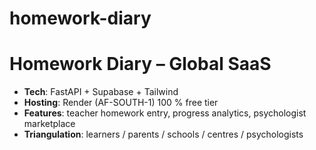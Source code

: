 # homework-diary
# Homework Diary – Global SaaS
- **Tech**: FastAPI + Supabase + Tailwind  
- **Hosting**: Render (AF-SOUTH-1) 100 % free tier  
- **Features**: teacher homework entry, progress analytics, psychologist marketplace  
- **Triangulation**: learners / parents / schools / centres / psychologists
